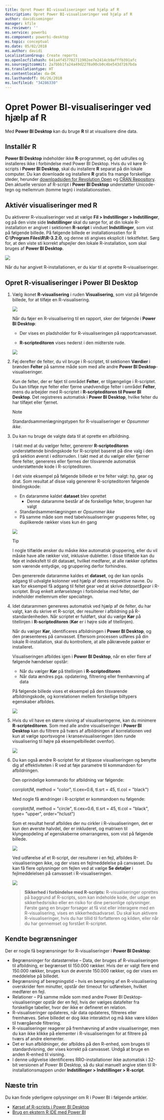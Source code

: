 ```yaml
---
title: Opret Power BI-visualiseringer ved hjælp af R
description: Opret Power BI-visualiseringer ved hjælp af R
author: davidiseminger
manager: kfile
ms.reviewer: ''
ms.service: powerbi
ms.component: powerbi-desktop
ms.topic: conceptual
ms.date: 05/02/2018
ms.author: davidi
LocalizationGroup: Create reports
ms.openlocfilehash: 641a4f457782711902ee7e2414cb9afffb391afc
ms.sourcegitcommit: 2a7bbb1fa24a49d2278a90cb0c4be543d7267bda
ms.translationtype: HT
ms.contentlocale: da-DK
ms.lasthandoff: 06/26/2018
ms.locfileid: "34286330"
---
```

# <a name="create-power-bi-visuals-using-r"></a>Opret Power BI-visualiseringer ved hjælp af R
Med **Power BI Desktop** kan du bruge **R** til at visualisere dine data.

## <a name="install-r"></a>Installér R
**Power BI Desktop** indeholder ikke **R**-programmet, og det udrulles og installeres ikke i forbindelse med Power BI Desktop. Hvis du vil køre R-scripts i **Power BI Desktop**, skal du installere **R** separat på din lokale computer. Du kan downloade og installere **R** gratis fra mange forskellige steder, herunder [downloadsiden for Revolution Open](https://mran.revolutionanalytics.com/download/) og [CRAN Repository](https://cran.r-project.org/bin/windows/base/). Den aktuelle version af R-script i **Power BI Desktop** understøtter Unicode-tegn og mellemrum (tomme tegn) i installationsstien.

## <a name="enable-r-visuals"></a>Aktivér visualiseringer med R
Du aktiverer R-visualiseringer ved at vælge **Fil > Indstillinger > Indstillinger**, og på den viste side **Indstillinger** skal du sørge for, at din lokale R-installation er angivet i sektionen **R-script** i vinduet **Indstillinger**, som vist på følgende billede. På følgende billede er installationsstien for R **C:\Program Files\R\R-3.2.0**, og denne sti angives eksplicit i tekstfeltet. Sørg for, at den viste sti korrekt afspejler den lokale R-installation, som skal bruges af **Power BI Desktop**.
   
   ![](media/desktop-r-visuals/r-visuals-2.png)

Når du har angivet R-installationen, er du klar til at oprette R-visualiseringer.

## <a name="create-r-visuals-in-power-bi-desktop"></a>Opret R-visualiseringer i Power BI Desktop
1. Vælg ikonet **R-visualisering** i ruden **Visualisering**, som vist på følgende billede, for at tilføje en R-visualisering.
   
   ![](media/desktop-r-visuals/r-visuals-3.png)

   Når du føjer en R-visualisering til en rapport, sker der følgende i **Power BI Desktop**:
   
   - Der vises en pladsholder for R-visualiseringen på rapportcanvasset.
   
   - **R-scripteditoren** vises nederst i den midterste rude.
   
   ![](media/desktop-r-visuals/r-visuals-4.png)

2. Føj derefter de felter, du vil bruge i R-scriptet, til sektionen **Værdier** i brønden **Felter** på samme måde som med alle andre **Power BI Desktop**-visualiseringer. 
    
    Kun de felter, der er føjet til området **Felter**, er tilgængelige i R-scriptet. Du kan tilføje nye felter eller fjerne unødvendige felter i området **Felter**, mens du arbejder med R-scriptet i **R-scripteditoren til Power BI Desktop**. Det registreres automatisk i **Power BI Desktop**, hvilke felter du har tilføjet eller fjernet.
   
   > [!NOTE]
   > Standardsammenlægningstypen for R-visualiseringer er *Opsummer ikke*.
   > 
   > 
   
3. Du kan nu bruge de valgte data til at oprette en afbildning. 

    I takt med at du vælger felter, genererer **R-scripteditoren** understøttende bindingskode for R-scriptet baseret på dine valg i den grå sektion øverst i editorruden. I takt med at du vælger eller fjerner flere felter, genereres eller fjernes der tilsvarende automatisk understøttende kode i R-scripteditoren.
   
   I det viste eksempel på følgende billede er tre felter valgt: hp, gear og drat. Som resultat af disse valg genererer R-scripteditoren følgende bindingskode:
   
   * En dataramme kaldet **dataset** blev oprettet
     * Denne dataramme består af de forskellige felter, brugeren har valgt
   * Standardsammenlægningen er *Opsummer ikke*
   * På samme måde som med tabelvisualiseringer grupperes felter, og duplikerede rækker vises kun én gang
   
   ![](media/desktop-r-visuals/r-visuals-5.png)
   
   > [!TIP]
   > I nogle tilfælde ønsker du måske ikke automatisk gruppering, eller du vil måske have alle rækker vist, inklusive dubletter. I disse tilfælde kan du føje et indeksfelt til dit datasæt, hvilket medfører, at alle rækker opfattes som værende entydige, og gruppering derfor forhindres.
   > 
   > 
   
   Den genererede dataramme kaldes et **dataset**, og der kan opnås adgang til udvalgte kolonner ved hjælp af deres respektive navne. Du kan for eksempel få adgang til feltet gear ved at skrive *dataset$gear* i R-scriptet. Brug enkelt anførselstegn i forbindelse med felter, der indeholder mellemrum eller specialtegn.

4. Idet datarammen genereres automatisk ved hjælp af de felter, du har valgt, kan du skrive et R-script, der resulterer i afbildning på R-standardenheden. Når scriptet er fuldført, skal du vælge **Kør** på titellinjen i **R-scripteditoren** (**Kør** er i højre side af titellinjen).
   
    Når du vælger **Kør**, identificeres afbildningen i **Power BI Desktop**, og den præsenteres på canvasset. Eftersom processen udføres på din lokale R-installation, skal du kontrollere, at alle påkrævede pakker er installeret.
   
   Visualiseringen afbildes igen i **Power BI Desktop**, når en eller flere af følgende hændelser opstår:
   
   * Når du vælger **Kør** på titellinjen i **R-scripteditoren**
   * Når data ændres pga. opdatering, filtrering eller fremhævning af data

    På følgende billede vises et eksempel på den tilsvarende afbildningskode, og korrelationen mellem forskellige biltypers egenskaber afbildes.

    ![](media/desktop-r-visuals/r-visuals-6.png)

5. Hvis du vil have en større visning af visualiseringerne, kan du minimere **R-scripteditoren**. Som med alle andre visualiseringer i **Power BI Desktop** kan du filtrere på tværs af afbildningen af korrelationen ved kun at vælge sportsvogne i kransevisualiseringen (den runde visualisering til højre på eksempelbilledet ovenfor).

    ![](media/desktop-r-visuals/r-visuals-7.png)

6. Du kan også ændre R-scriptet for at tilpasse visualiseringen og benytte dig af effektiviteten i R ved at føje parametre til kommandoen for afbildningen.

    Den oprindelige kommando for afbildning var følgende:

    corrplot(M, method = "color",  tl.cex=0.6, tl.srt = 45, tl.col = "black")

    Med nogle få ændringer i R-scriptet er kommandoen nu følgende:

    corrplot(M, method = "circle", tl.cex=0.6, tl.srt = 45, tl.col = "black", type= "upper", order="hclust")

    Som et resultat heraf afbildes der nu cirkler i R-visualiseringen, det er kun den øverste halvdel, der er inkluderet, og matrixen til klyngeopdeling af egenskaberne omarrangeres, som vist på følgende billede.

    ![](media/desktop-r-visuals/r-visuals-8.png)

    Ved udførelse af et R-script, der resulterer i en fejl, afbildes R-visualiseringen ikke, og der vises en fejlmeddelelse på canvasset. Du kan få flere oplysninger om fejlen ved at vælge **Se detaljer** i fejlmeddelelsen på canvasset i R-visualiseringen.

    ![](media/desktop-r-visuals/r-visuals-9.png)

    > **Sikkerhed i forbindelse med R-scripts:** R-visualiseringer oprettes på baggrund af R-scripts, som kan indeholde kode, der udgør en sikkerhedsrisiko eller en risiko for dine personlige oplysninger. Første gang en bruger forsøger at få vist eller interagere med en R-visualisering, vises en sikkerhedsadvarsel. Du skal kun aktivere R-visualiseringer, hvis du har tillid til forfatteren og kilden, eller når du har gennemset og forstået R-scriptet.
    > 
    > 

## <a name="known-limitations"></a>Kendte begrænsninger
Der er nogle få begrænsninger for R-visualiseringer i **Power BI Desktop**:

* Begrænsninger for datastørrelse – Data, der bruges af R-visualiseringen til afbildning, er begrænset til 150.000 rækker. Hvis der er valgt flere end 150.000 rækker, bruges kun de øverste 150.000 rækker, og der vises en meddelelse på billedet.
* Begrænsning af beregningstid – hvis en beregning af en R-visualisering overskrider fem minutter, opstår der timeout for udførelsen, hvilket medfører en fejl.
* Relationer – På samme måde som med andre Power BI Desktop-visualiseringer opstår der en fejl, hvis der vælges datafelter fra forskellige tabeller, hvor der ikke er defineret en relation.
* R-visualiseringer opdateres, når data opdateres, filtreres eller fremhæves. Selve billedet er dog ikke interaktivt og må ikke være kilden til tværgående filtrering.
* R-visualiseringer reagerer på fremhævning af andre visualiseringer, men du kan ikke klikke på elementer i R-visualiseringen for at filtrere på tværs af andre elementer.
* Det er kun afbildninger, der afbildes på den R-enhed, som bruges til standardvisning, der vises korrekt på canvasset. Undgå at bruge en anden R-enhed til visning.
* I denne udgivelse identificeres RRO-installationer ikke automatisk i 32-bit versionen af Power BI Desktop, så du skal manuelt angive stien til R-installationsmappen under **Indstillinger > Indstillinger > R-script**.

## <a name="next-steps"></a>Næste trin
Du kan finde yderligere oplysninger om R i Power BI i følgende artikler.

* [Kørsel af R-scripts i Power BI Desktop](desktop-r-scripts.md)
* [Brug en ekstern R IDE med Power BI](desktop-r-ide.md)

